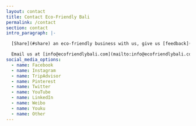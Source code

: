 ```yaml
---
layout: contact
title: Contact Eco-Friendly Bali
permalink: /contact
section: contact
intro_paragraph: |-

  [Share](#share) an eco-friendly business with us, give us [feedback](#contact), or just [say hello](#contact)! We'd love to connect.

  Email us at [info@ecofriendlybali.com](mailto:info@ecofriendlybali.com).
social_media_options:
  - name: Facebook
  - name: Instagram
  - name: TripAdvisor
  - name: Pinterest
  - name: Twitter
  - name: YouTube
  - name: LinkedIn
  - name: Weibo
  - name: Youku
  - name: Other
---
```

